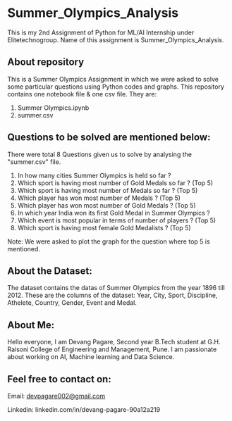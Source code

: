 # Summer_Olympics_Analysis
This is my 2nd Assignment of Python for ML/AI Internship under Elitetechnogroup. Name of this assignment is Summer_Olympics_Analysis.

## About repository
This is a Summer Olympics Assignment in which we were asked to solve some particular questions using Python codes and graphs. This repository contains one notebook file & one csv file. They are: 
1. Summer Olympics.ipynb 
2. summer.csv

## Questions to be solved are mentioned below:
There were total 8 Questions given us to solve by analysing the "summer.csv" file.

1. In how many cities Summer Olympics is held so far ?
2. Which sport is having most number of Gold Medals so far ? (Top 5)
3. Which sport is having most number of Medals so far ? (Top 5)
4. Which player has won most number of Medals ? (Top 5)
5. Which player has won most number of Gold Medals ? (Top 5)
6. In which year India won its first Gold Medal in Summer Olympics ?
7. Which event is most popular in terms of number of players ? (Top 5)
8. Which sport is having most female Gold Medalists ? (Top 5)

Note: We were asked to plot the graph for the question where top 5 is mentioned.

## About the Dataset:
The dataset contains the datas of Summer Olympics from the year 1896 till 2012. These are the columns of the dataset: Year, City, Sport, Discipline, Athelete, Country, Gender, Event and Medal.

## About Me:
Hello everyone, I am Devang Pagare, Second year B.Tech student at G.H. Raisoni College of Engineering and Management, Pune. I am passionate about working on AI, Machine learning and Data Science.

## Feel free to contact on:

Email:  devpagare002@gmail.com

Linkedin:  linkedin.com/in/devang-pagare-90a12a219

 
